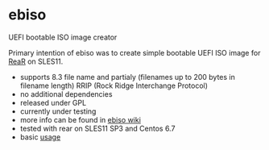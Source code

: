 # ebiso
UEFI bootable ISO image creator

Primary intention of ebiso was to create simple bootable UEFI ISO image for [ReaR](https://github.com/rear/rear) on SLES11.
 
 - supports 8.3 file name and partialy (filenames up to 200 bytes in filename length) RRIP (Rock Ridge Interchange Protocol)
 - no additional dependencies
 - released under GPL
 - currently under testing
 - more info can be found in [ebiso wiki](https://github.com/gozora/ebiso/wiki)
 - tested with rear on SLES11 SP3 and Centos 6.7
 - basic [usage](https://github.com/gozora/ebiso/wiki/Usage)
